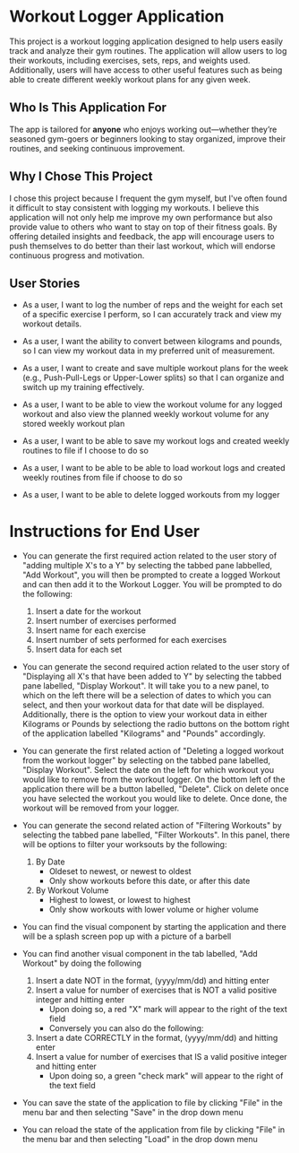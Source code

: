 # Workout Logger Application 
This project is a workout logging application designed to help users easily track and analyze their gym routines. The application will allow users to log their workouts, including exercises, sets, reps, and weights used. Additionally, users will have access to other useful features such as being able to create different weekly workout plans for any given week.

## Who Is This Application For
The app is tailored for **anyone** who enjoys working out—whether they’re seasoned gym-goers or beginners looking to stay organized, improve their routines, and seeking continuous improvement.

## Why I Chose This Project
I chose this project because I frequent the gym myself, but I've often found it difficult to stay consistent with logging my workouts. I believe this application will not only help me improve my own performance but also provide value to others who want to stay on top of their fitness goals. By offering detailed insights and feedback, the app will encourage users to push themselves to do better than their last workout, which will endorse continuous progress and motivation.

## User Stories
- As a user, I want to log the number of reps and the weight for each set of a specific exercise I perform, so I can accurately track and view my workout details.

- As a user, I want the ability to convert between kilograms and pounds, so I can view my workout data in my preferred unit of measurement.

- As a user, I want to create and save multiple workout plans for the week (e.g., Push-Pull-Legs or Upper-Lower splits) so that I can organize and switch up my training effectively.

- As a user, I want to be able to view the workout volume for any logged workout and also view the planned weekly workout volume for any stored weekly workout plan

- As a user, I want to be able to save my workout logs and created weekly routines to file if I choose to do so 

- As a user, I want to be able to be able to load workout logs and created weekly routines from file if choose to do so 

- As a user, I want to be able to delete logged workouts from my logger

# Instructions for End User

- You can generate the first required action related to the user story of "adding multiple X's to a Y" by selecting the tabbed pane labbelled, "Add Workout", you will then be prompted to create a logged Workout and can then add it to the Workout Logger. You will be prompted to do the following:
    1) Insert a date for the workout
    2) Insert number of exercises performed
    3) Insert name for each exercise
    4) Insert number of sets performed for each exercises
    5) Insert data for each set 

- You can generate the second required action related to the user story of "Displaying all X's that have been added to Y" by selecting the tabbed pane labelled, "Display Workout". It will take you to a new panel, to which on the left there will be a selection of dates to which you can select, and then your workout data for that date will be displayed. Additionally, there is the option to view your workout data in either Kilograms or Pounds by selectiong the radio buttons on the bottom right of the application labelled "Kilograms" and "Pounds" accordingly.

- You can generate the first related action of "Deleting a logged workout from the workout logger" by selecting on the tabbed pane labelled, "Display Workout". Select the date on the left for which workout you would like to remove from the workout logger. On the bottom left of the application there will be a button labelled, "Delete". Click on delete once you have selected the workout you would like to delete. Once done, the workout will be removed from your logger.

- You can generate the second related action of "Filtering Workouts" by selecting the tabbed pane labelled, "Filter Workouts". In this panel, there will be options to filter your worksouts by the following:
    1)  By Date 
        * Oldeset to newest, or newest to oldest
        * Only show workouts before this date, or after this date
    2) By Workout Volume 
        * Highest to lowest, or lowest to highest
        * Only show workouts with lower volume or higher volume 

- You can find the visual component by starting the application and there will be a splash screen pop up with a picture of a barbell 

- You can find another visual component in the tab labelled, "Add Workout" by doing the following 
    1) Insert a date NOT in the format, (yyyy/mm/dd) and hitting enter
    2) Insert a value for number of exercises that is NOT a valid positive integer and hitting enter
        - Upon doing so, a red "X" mark will appear to the right of the text field 
        - Conversely you can also do the following: 
    3) Insert a date CORRECTLY in the format, (yyyy/mm/dd) and hitting enter
    4) Insert a value for number of exercises that IS a valid positive integer and hitting enter
        -  Upon doing so, a green "check mark" will appear to the right of the text field

- You can save the state of the application to file by clicking "File" in the menu bar and then selecting "Save" in the drop down menu 

- You can reload the state of the application from file by clicking "File" in the menu bar and then selecting "Load" in the drop down menu 